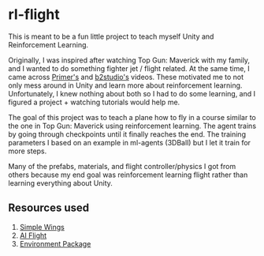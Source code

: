 # rl-flight

This is meant to be a fun little project to teach myself Unity and Reinforcement Learning.

Originally, I was inspired after watching Top Gun: Maverick with my family, and I wanted to do something fighter jet / flight related. At the same time, I came across [Primer's](https://www.youtube.com/channel/UCKzJFdi57J53Vr_BkTfN3uQ) and [b2studio's](https://www.youtube.com/channel/UCIcGc8tDHYZ3vY3NcS8JXaQ?app=desktop) videos.
These motivated me to not only mess around in Unity and learn more about reinforcement learning. Unfortunately, I knew nothing about both so I had to do some learning, and I figured a project + watching tutorials would help me.

The goal of this project was to teach a plane how to fly in a course similar to the one in Top Gun: Maverick using reinforcement learning. The agent trains by going through checkpoints until it finally reaches the end. The training parameters I based on an example in ml-agents (3DBall) but I let it train for more steps.

Many of the prefabs, materials, and flight controller/physics I got from others because my end goal was reinforcement learning flight rather than learning everything about Unity.

## Resources used
1. [Simple Wings](https://github.com/brihernandez/SimpleWings)
2. [AI Flight](https://www.udemy.com/course/ai-flight/)
3. [Environment Package](https://assetstore.unity.com/packages/3d/environments/landscapes/simple-low-poly-nature-pack-157552)

